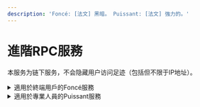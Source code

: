 ```yaml
---
description: 'Foncé: [法文] 黑暗。 Puissant: [法文] 強力的。'
---
```


# 進階RPC服務

本服务为链下服务，不会隐藏用户访问足迹（包括但不限于IP地址）。

<details>

<summary>適用於終端用戶的Foncé服務</summary>

Mainnet: `https://fonce-bsc.bnb48.club`

Testnet: `https://testnet-fonce-bsc.bnb48.club`

所有通過此服務提交的tx僅會被BNB48驗證節點打包，且被打包前不會對外廣播。

#### 優點:&#x20;

1. 由於交易不會被廣播，因此也不會被搶跑(三明治攻擊).
2. 完全兼容標準RPC協議，不需要編寫程序調用，直接填寫到錢包RPC URL即可使用。

#### 缺點:&#x20;

1. 需要等待BNB48驗證節點打包出塊，確認速度會略慢。
2. 有最低gasprice要求，目前為15gwei。可以通過 eth\_gasPrice 查詢

</details>

<details>

<summary>適用於專業人員的Puissant服務</summary>

`https://puissant-bsc.bnb48.club //mainnet`

`https://testnet-puissant-bsc.bnb48.club // testnet`

保持gasPrice優先排序的前提下，提供Group交易服務。

必須通過程序調用，不適用於普通錢包。

接口規範參見[api-reference.md](api-reference.md "mention")

</details>
